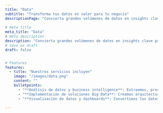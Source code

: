 ```yaml
---
title: "Data"
subtitle: "Transforma tus datos en valor para tu negocio"
descriptionPage: "Convierta grandes volúmenes de datos en insights clave para tomar decisiones más informadas y estratégicas. Desde el análisis de datos hasta la implementación de soluciones avanzadas de Big Data, ayudamos a tu empresa a descubrir patrones y tendencias que impulsen su crecimiento."
  
# meta title
meta_title: "Data"
# meta description
description: "Convierta grandes volúmenes de datos en insights clave para tomar decisiones más informadas y estratégicas"
# save as draft
draft: false


# Features
features:
  - title: "Nuestros servicios incluyen"
    image: "/images/data.png"
    content: ""
    bulletpoints:
      - "**Análisis de datos y business intelligence**: Extraemos, procesamos y analizamos los datos para ofrecerte información clara que impulse tus decisiones empresariales."
      - "**Implementación de soluciones Big Data**: Creamos arquitecturas que permiten el análisis y almacenamiento eficiente de grandes volúmenes de datos, optimizando la capacidad de tu empresa para manejar la información."
      - "**Visualización de datos y dashboards**: Convertimos los datos complejos en visualizaciones interactivas que facilitan la toma de decisiones"
  
---
```

